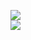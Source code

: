 [![](https://img.shields.io/badge/Made%20With-Github%20Spray-lightgrey.svg?style=for-the-badge&logo=github)](https://github.com/Annihil/github-spray#9924)  
[![](https://i.imgur.com/2DrTn0Z.gif)](https://github.com/Annihil/github-spray)